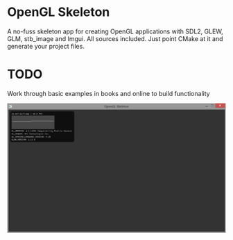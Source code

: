 OpenGL Skeleton 
===

A no-fuss skeleton app for creating OpenGL applications with SDL2, GLEW, GLM, stb_image and Imgui. All sources included. Just point CMake at it and generate your project files.<br>

TODO
===
Work through basic examples in books and online to build functionality<br>

![Screenshot](screenshot.png)
